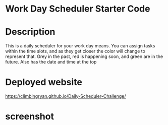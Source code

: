 # Work Day Scheduler Starter Code

# Description
This is a daily scheduler for your work day means. You can assign tasks within the time slots, and as they get closer the color will change to represent that. Grey in the past, red is happening soon, and green are in the future. Also has the date and time at the top

# Deployed website
https://climbingryan.github.io/Daily-Scheduler-Challenge/

# screenshot
